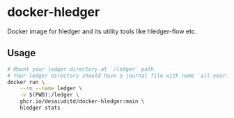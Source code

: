# docker-hledger
Docker image for hledger and its utility tools like hledger-flow etc.

## Usage

```bash
# Mount your ledger directory at `/ledger` path.
# Your ledger directory should have a journal file with name `all-years.journal`.
docker run \
    --rm --name ledger \
    -v $(PWD):/ledger \
    ghcr.io/desaiuditd/docker-hledger:main \
    hledger stats
```
